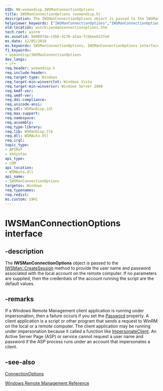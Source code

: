 ```yaml
---
UID: NN:wsmandisp.IWSManConnectionOptions
title: IWSManConnectionOptions (wsmandisp.h)
description: The IWSManConnectionOptions object is passed to the IWSMan::CreateSession method to provide the user name and password associated with the local account on the remote computer.
helpviewer_keywords: ["IWSManConnectionOptions","IWSManConnectionOptions interface [Windows Remote Management]","IWSManConnectionOptions interface [Windows Remote Management]","described","winrm.iwsmanconnectionoptions","wsmandisp/IWSManConnectionOptions"]
old-location: winrm\iwsmanconnectionoptions.htm
tech.root: winrm
ms.assetid: 940097da-c5bb-4170-a2aa-fcbbee622fe6
ms.date: 12/05/2018
ms.keywords: IWSManConnectionOptions, IWSManConnectionOptions interface [Windows Remote Management], IWSManConnectionOptions interface [Windows Remote Management],described, winrm.iwsmanconnectionoptions, wsmandisp/IWSManConnectionOptions
f1_keywords:
- wsmandisp/IWSManConnectionOptions
dev_langs:
- c++
req.header: wsmandisp.h
req.include-header: 
req.target-type: Windows
req.target-min-winverclnt: Windows Vista
req.target-min-winversvr: Windows Server 2008
req.kmdf-ver: 
req.umdf-ver: 
req.ddi-compliance: 
req.unicode-ansi: 
req.idl: WSManDisp.idl
req.max-support: 
req.namespace: 
req.assembly: 
req.type-library: 
req.lib: WSManDisp.tlb
req.dll: WSMAuto.dll
req.irql: 
topic_type:
- APIRef
- kbSyntax
api_type:
- COM
api_location:
- WSMAuto.dll
api_name:
- IWSManConnectionOptions
targetos: Windows
req.typenames: 
req.redist: 
ms.custom: 19H1
---
```


# IWSManConnectionOptions interface


## -description


The <b>IWSManConnectionOptions</b> object is passed to the <a href="https://docs.microsoft.com/windows/desktop/api/wsmandisp/nf-wsmandisp-iwsman-createsession">IWSMan::CreateSession</a> method to provide the user name and password associated with the local account on the remote computer. If no parameters are supplied, then the credentials of the account running the script are the default values.


## -remarks



If a   Windows Remote Management client application  is running under impersonation, then a failure occurs if you set  the <a href="https://docs.microsoft.com/windows/desktop/WinRM/connectionoptions-password">Password</a> property. A client application is a script or other program that sends a request to  WinRM on the local or a remote computer. The client application may be running under impersonation because it called a function like <a href="https://docs.microsoft.com/previous-versions/windows/desktop/legacy/aa375494(v=vs.85)">ImpersonateClient</a>. An Active Server Page (ASP) or service cannot request a user name and password if the ASP process runs under an account that impersonates a client.




## -see-also




<a href="https://docs.microsoft.com/windows/desktop/WinRM/connectionoptions">ConnectionOptions</a>



<a href="https://docs.microsoft.com/windows/desktop/WinRM/windows-remote-management-reference">Windows Remote Management Reference</a>
 

 

